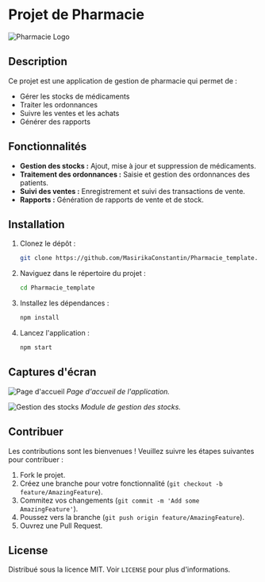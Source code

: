 # Projet de Pharmacie

![Pharmacie Logo](https://yourimageurl.com/logo.png)

## Description

Ce projet est une application de gestion de pharmacie qui permet de :

- Gérer les stocks de médicaments
- Traiter les ordonnances
- Suivre les ventes et les achats
- Générer des rapports

## Fonctionnalités

- **Gestion des stocks :** Ajout, mise à jour et suppression de médicaments.
- **Traitement des ordonnances :** Saisie et gestion des ordonnances des patients.
- **Suivi des ventes :** Enregistrement et suivi des transactions de vente.
- **Rapports :** Génération de rapports de vente et de stock.

## Installation

1. Clonez le dépôt :
    ```sh
    git clone https://github.com/MasirikaConstantin/Pharmacie_template.git
    ```
2. Naviguez dans le répertoire du projet :
    ```sh
    cd Pharmacie_template
    ```
3. Installez les dépendances :
    ```sh
    npm install
    ```
4. Lancez l'application :
    ```sh
    npm start
    ```

## Captures d'écran

![Page d'accueil](https://yourimageurl.com/homepage.png)
*Page d'accueil de l'application.*

![Gestion des stocks](https://yourimageurl.com/stock_management.png)
*Module de gestion des stocks.*

## Contribuer

Les contributions sont les bienvenues ! Veuillez suivre les étapes suivantes pour contribuer :

1. Fork le projet.
2. Créez une branche pour votre fonctionnalité (`git checkout -b feature/AmazingFeature`).
3. Commitez vos changements (`git commit -m 'Add some AmazingFeature'`).
4. Poussez vers la branche (`git push origin feature/AmazingFeature`).
5. Ouvrez une Pull Request.

## License

Distribué sous la licence MIT. Voir `LICENSE` pour plus d'informations.
